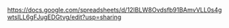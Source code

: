 https://docs.google.com/spreadsheets/d/12lBLW8Ovdsfb91BAmvVLL0s4gwtsILL6gFJugEDGtvg/edit?usp=sharing
